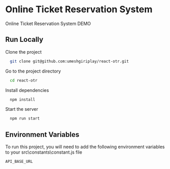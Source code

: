 # Online Ticket Reservation System

Online Ticket Reservation System DEMO
## Run Locally

Clone the project

```bash
  git clone git@github.com:umeshgiriplay/react-otr.git
```

Go to the project directory

```bash
  cd react-otr
```

Install dependencies

```bash
  npm install
```

Start the server

```bash
  npm run start
```
## Environment Variables

To run this project, you will need to add the following environment variables to your src\constants\constant.js file

`API_BASE_URL`
